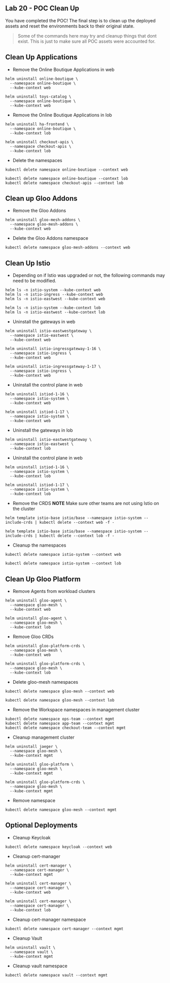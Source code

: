 ## Lab 20 - POC Clean Up <a name="lab-20---poc-clean-up-"></a>


You have completed the POC! The final step is to clean up the deployed assets and reset the environments back to their original state.

> Some of the commands here may try and cleanup things that dont exist. This is just to make sure all POC assets were accounted for. 


## Clean Up Applications

* Remove the Online Boutique Applications in web
```shell
helm uninstall online-boutique \
  --namespace online-boutique \
  --kube-context web

helm uninstall toys-catalog \
  --namespace online-boutique \
  --kube-context web
```

* Remove the Online Boutique Applications in lob
```shell
helm uninstall ha-frontend \
  --namespace online-boutique \
  --kube-context lob

helm uninstall checkout-apis \
  --namespace checkout-apis \
  --kube-context lob
```

* Delete the namespaces
```shell
kubectl delete namespace online-boutique --context web

kubectl delete namespace online-boutique --context lob
kubectl delete namespace checkout-apis --context lob
```

## Clean up Gloo Addons

* Remove the Gloo Addons
```shell
helm uninstall gloo-mesh-addons \
  --namespace gloo-mesh-addons \
  --kube-context web
```

* Delete the Gloo Addons namespace
```
kubectl delete namespace gloo-mesh-addons --context web
```

## Clean Up Istio

* Depending on if Istio was upgraded or not, the following commands may need to be modified.
```shell
helm ls -n istio-system --kube-context web
helm ls -n istio-ingress --kube-context web
helm ls -n istio-eastwest --kube-context web

helm ls -n istio-system --kube-context lob
helm ls -n istio-eastwest --kube-context lob
```

* Uninstall the gateways in web
```shell
helm uninstall istio-eastwestgateway \
  --namespace istio-eastwest \
  --kube-context web

helm uninstall istio-ingressgateway-1-16 \
  --namespace istio-ingress \
  --kube-context web

helm uninstall istio-ingressgateway-1-17 \
  --namespace istio-ingress \
  --kube-context web
```

* Uninstall the control plane in web
```shell
helm uninstall istiod-1-16 \
  --namespace istio-system \
  --kube-context web

helm uninstall istiod-1-17 \
  --namespace istio-system \
  --kube-context web
```

* Uninstall the gateways in lob
```shell
helm uninstall istio-eastwestgateway \
  --namespace istio-eastwest \
  --kube-context lob
```

* Uninstall the control plane in web
```shell
helm uninstall istiod-1-16 \
  --namespace istio-system \
  --kube-context lob

helm uninstall istiod-1-17 \
  --namespace istio-system \
  --kube-context lob
```

* Remove the CRDS **NOTE** Make sure other teams are not using Istio on the cluster
```shell
helm template istio-base istio/base --namespace istio-system --include-crds | kubectl delete --context web -f -

helm template istio-base istio/base --namespace istio-system --include-crds | kubectl delete --context lob -f -
```

* Cleanup the namespaces
```shell
kubectl delete namespace istio-system --context web

kubectl delete namespace istio-system --context lob
```

## Clean Up Gloo Platform

* Remove Agents from workload clusters
```shell
helm uninstall gloo-agent \
  --namespace gloo-mesh \
  --kube-context web

helm uninstall gloo-agent \
  --namespace gloo-mesh \
  --kube-context lob
```

* Remove Gloo CRDs
```shell
helm uninstall gloo-platform-crds \
  --namespace gloo-mesh \
  --kube-context web

helm uninstall gloo-platform-crds \
  --namespace gloo-mesh \
  --kube-context lob
```

* Delete gloo-mesh namespaces
```shell
kubectl delete namespace gloo-mesh --context web

kubectl delete namespace gloo-mesh --context lob
```

* Remove the Workspace namespaces in management cluster
```shell
kubectl delete namespace ops-team --context mgmt
kubectl delete namespace app-team --context mgmt
kubectl delete namespace checkout-team --context mgmt
```

* Cleanup management cluster
```shell
helm uninstall jaeger \
  --namespace gloo-mesh \
  --kube-context mgmt

helm uninstall gloo-platform \
  --namespace gloo-mesh \
  --kube-context mgmt

helm uninstall gloo-platform-crds \
  --namespace gloo-mesh \
  --kube-context mgmt
```

* Remove namespace
```shell
kubectl delete namespace gloo-mesh --context mgmt
```

## Optional Deployments

* Cleanup Keycloak
```shell
kubectl delete namespace keycloak --context web
```

* Cleanup cert-manager
```shell
helm uninstall cert-manager \
  --namespace cert-manager \
  --kube-context mgmt

helm uninstall cert-manager \
  --namespace cert-manager \
  --kube-context web

helm uninstall cert-manager \
  --namespace cert-manager \
  --kube-context lob
```

* Cleanup cert-manager namespace
```shell
kubectl delete namespace cert-manager --context mgmt
```

* Cleanup Vault
```shell
helm uninstall vault \
  --namespace vault \
  --kube-context mgmt
```

* Cleanup vault namespace
```shell
kubectl delete namespace vault --context mgmt
```

